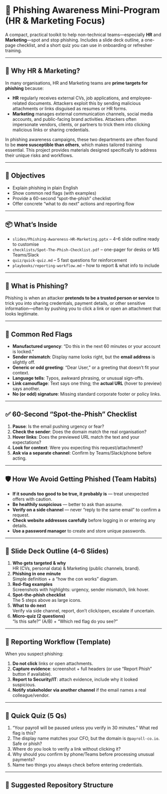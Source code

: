 # 🎯 Phishing Awareness Mini-Program (HR & Marketing Focus)

A compact, practical toolkit to help non-technical teams—especially **HR** and **Marketing**—spot and stop phishing. Includes a slide deck outline, a one-page checklist, and a short quiz you can use in onboarding or refresher training.  

---

## 📌 Why HR & Marketing?
In many organisations, HR and Marketing teams are **prime targets for phishing** because:  

- **HR** regularly receives external CVs, job applications, and employee-related documents. Attackers exploit this by sending malicious attachments or links disguised as resumes or HR forms.  
- **Marketing** manages external communication channels, social media accounts, and public-facing brand activities. Attackers often impersonate vendors, clients, or partners to trick them into clicking malicious links or sharing credentials.  

In phishing awareness campaigns, these two departments are often found to be **more susceptible than others**, which makes tailored training essential. This project provides materials designed specifically to address their unique risks and workflows.  

---

## 🎯 Objectives
- Explain phishing in plain English  
- Show common red flags (with examples)  
- Provide a 60-second “spot-the-phish” checklist  
- Offer concrete “what to do next” actions and reporting flow  

---

## 📦 What’s Inside
- `slides/Phishing-Awareness-HR-Marketing.pptx` – 4–6 slide outline ready to customise  
- `checklists/Spot-The-Phish-Checklist.pdf` – one-pager for desks or MS Teams/Slack  
- `quiz/quick-quiz.md` – 5 fast questions for reinforcement  
- `playbooks/reporting-workflow.md` – how to report & what info to include  

---

## 🧠 What is Phishing?
Phishing is when an attacker **pretends to be a trusted person or service** to trick you into sharing credentials, payment details, or other sensitive information—often by pushing you to click a link or open an attachment that looks legitimate.  

---

## 🚩 Common Red Flags
- **Manufactured urgency**: “Do this in the next 60 minutes or your account is locked.”  
- **Sender mismatch**: Display name looks right, but the **email address** is slightly off.  
- **Generic or odd greeting**: “Dear User,” or a greeting that doesn’t fit your context.  
- **Language tells**: Typos, awkward phrasing, or unusual sign-offs.  
- **Link camouflage**: Text says one thing; the **actual URL** (hover to preview) says another.  
- **No (or odd) signature**: Missing standard corporate footer or policy links.  

---

## ✅ 60-Second “Spot-the-Phish” Checklist
1. **Pause**: Is the email pushing urgency or fear?  
2. **Check the sender**: Does the domain match the real organisation?  
3. **Hover links**: Does the previewed URL match the text and your expectations?  
4. **Look for context**: Were you expecting this request/attachment?  
5. **Ask via a separate channel**: Confirm by Teams/Slack/phone before acting.  

---

## 🛡️ How We Avoid Getting Phished (Team Habits)
- **If it sounds too good to be true, it probably is** — treat unexpected offers with caution.  
- **Be healthily suspicious** — better to ask than assume.  
- **Verify on a side channel** — never “reply to the same email” to confirm a request.  
- **Check website addresses carefully** before logging in or entering any details.  
- **Use a password manager** to create and store unique passwords.  

---

## 🧩 Slide Deck Outline (4–6 Slides)
1. **Who gets targeted & why**  
   HR (CVs, personal data) & Marketing (public channels, brand).  
2. **Phishing in one minute**  
   Simple definition + a “how the con works” diagram.  
3. **Red-flag examples**  
   Screenshots with highlights: urgency, sender mismatch, link hover.  
4. **Spot-the-phish checklist**  
   The 5 steps above as large icons.  
5. **What to do next**  
   Verify via side channel, report, don’t click/open, escalate if uncertain.  
6. **Micro-quiz (2 questions)**  
   “Is this safe?” (A/B) + “Which red flag do you see?”  

---

## 📝 Reporting Workflow (Template)
When you suspect phishing:  
1. **Do not click** links or open attachments.  
2. **Capture evidence**: screenshot + full headers (or use “Report Phish” button if available).  
3. **Report to Security/IT**: attach evidence, include why it looked suspicious.  
4. **Notify stakeholder via another channel** if the email names a real colleague/vendor.  

---

## 🧪 Quick Quiz (5 Qs)
1) “Your payroll will be paused unless you verify in 30 minutes.” What red flag is this?  
2) The display name matches your CFO, but the domain is `@payroll-co.io`. Safe or phish?  
3) Where do you look to verify a link without clicking it?  
4) Why should you confirm by phone/Teams before processing unusual payments?  
5) Name two things you always check before entering credentials.  

---

## 📁 Suggested Repository Structure
